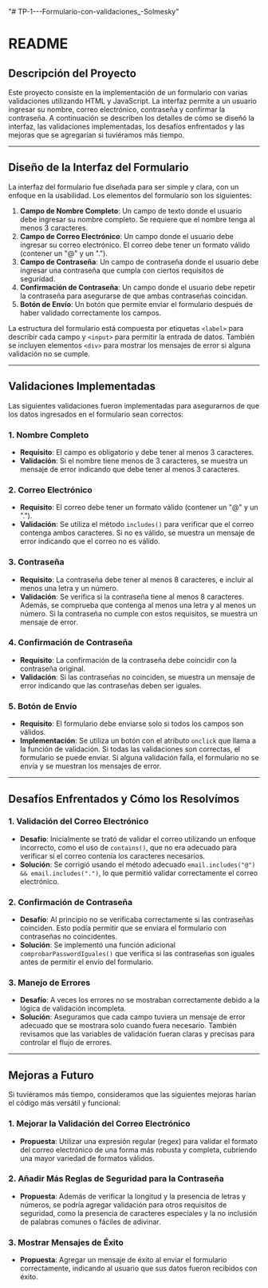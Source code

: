 "# TP-1---Formulario-con-validaciones_-Solmesky" </br>
# README

## Descripción del Proyecto

Este proyecto consiste en la implementación de un formulario con varias validaciones utilizando HTML y JavaScript. La interfaz permite a un usuario ingresar su nombre, correo electrónico, contraseña y confirmar la contraseña. A continuación se describen los detalles de cómo se diseñó la interfaz, las validaciones implementadas, los desafíos enfrentados y las mejoras que se agregarían si tuviéramos más tiempo.

---

## Diseño de la Interfaz del Formulario

La interfaz del formulario fue diseñada para ser simple y clara, con un enfoque en la usabilidad. Los elementos del formulario son los siguientes:

1. **Campo de Nombre Completo**: Un campo de texto donde el usuario debe ingresar su nombre completo. Se requiere que el nombre tenga al menos 3 caracteres.
2. **Campo de Correo Electrónico**: Un campo donde el usuario debe ingresar su correo electrónico. El correo debe tener un formato válido (contener un "@" y un ".").
3. **Campo de Contraseña**: Un campo de contraseña donde el usuario debe ingresar una contraseña que cumpla con ciertos requisitos de seguridad.
4. **Confirmación de Contraseña**: Un campo donde el usuario debe repetir la contraseña para asegurarse de que ambas contraseñas coincidan.
5. **Botón de Envío**: Un botón que permite enviar el formulario después de haber validado correctamente los campos.

La estructura del formulario está compuesta por etiquetas `<label>` para describir cada campo y `<input>` para permitir la entrada de datos. También se incluyen elementos `<div>` para mostrar los mensajes de error si alguna validación no se cumple.

---

## Validaciones Implementadas

Las siguientes validaciones fueron implementadas para asegurarnos de que los datos ingresados en el formulario sean correctos:

### 1. **Nombre Completo**
   - **Requisito**: El campo es obligatorio y debe tener al menos 3 caracteres.
   - **Validación**: Si el nombre tiene menos de 3 caracteres, se muestra un mensaje de error indicando que debe tener al menos 3 caracteres.

### 2. **Correo Electrónico**
   - **Requisito**: El correo debe tener un formato válido (contener un "@" y un ".").
   - **Validación**: Se utiliza el método `includes()` para verificar que el correo contenga ambos caracteres. Si no es válido, se muestra un mensaje de error indicando que el correo no es válido.

### 3. **Contraseña**
   - **Requisito**: La contraseña debe tener al menos 8 caracteres, e incluir al menos una letra y un número.
   - **Validación**: Se verifica si la contraseña tiene al menos 8 caracteres. Además, se comprueba que contenga al menos una letra y al menos un número. Si la contraseña no cumple con estos requisitos, se muestra un mensaje de error.

### 4. **Confirmación de Contraseña**
   - **Requisito**: La confirmación de la contraseña debe coincidir con la contraseña original.
   - **Validación**: Si las contraseñas no coinciden, se muestra un mensaje de error indicando que las contraseñas deben ser iguales.

### 5. **Botón de Envío**
   - **Requisito**: El formulario debe enviarse solo si todos los campos son válidos.
   - **Implementación**: Se utiliza un botón con el atributo `onclick` que llama a la función de validación. Si todas las validaciones son correctas, el formulario se puede enviar. Si alguna validación falla, el formulario no se envía y se muestran los mensajes de error.

---

## Desafíos Enfrentados y Cómo los Resolvímos

### 1. **Validación del Correo Electrónico**
   - **Desafío**: Inicialmente se trató de validar el correo utilizando un enfoque incorrecto, como el uso de `contains()`, que no era adecuado para verificar si el correo contenía los caracteres necesarios.
   - **Solución**: Se corrigió usando el método adecuado `email.includes("@") && email.includes(".")`, lo que permitió validar correctamente el correo electrónico.

### 2. **Confirmación de Contraseña**
   - **Desafío**: Al principio no se verificaba correctamente si las contraseñas coinciden. Esto podía permitir que se enviara el formulario con contraseñas no coincidentes.
   - **Solución**: Se implementó una función adicional `comprobarPasswordIguales()` que verifica si las contraseñas son iguales antes de permitir el envío del formulario.

### 3. **Manejo de Errores**
   - **Desafío**: A veces los errores no se mostraban correctamente debido a la lógica de validación incompleta.
   - **Solución**: Aseguramos que cada campo tuviera un mensaje de error adecuado que se mostrara solo cuando fuera necesario. También revisamos que las variables de validación fueran claras y precisas para controlar el flujo de errores.

---

## Mejoras a Futuro

Si tuviéramos más tiempo, consideramos que las siguientes mejoras harían el código más versátil y funcional:

### 1. **Mejorar la Validación del Correo Electrónico**
   - **Propuesta**: Utilizar una expresión regular (regex) para validar el formato del correo electrónico de una forma más robusta y completa, cubriendo una mayor variedad de formatos válidos.

### 2. **Añadir Más Reglas de Seguridad para la Contraseña**
   - **Propuesta**: Además de verificar la longitud y la presencia de letras y números, se podría agregar validación para otros requisitos de seguridad, como la presencia de caracteres especiales y la no inclusión de palabras comunes o fáciles de adivinar.

### 3. **Mostrar Mensajes de Éxito**
   - **Propuesta**: Agregar un mensaje de éxito al enviar el formulario correctamente, indicando al usuario que sus datos fueron recibidos con éxito.



